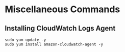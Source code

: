 # Miscellaneous Commands

## Installing CloudWatch Logs Agent
```
sudo yum update -y
sudo yum install amazon-cloudwatch-agent -y
```